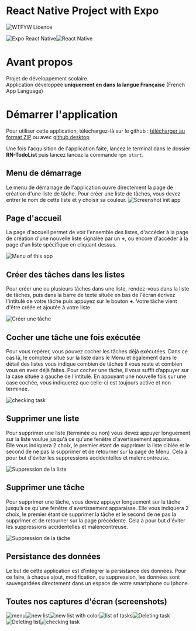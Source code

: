 # React Native Project with Expo

![WTFYW Licence](https://s23527.pcdn.co/wp-content/uploads/2015/12/DWTFPL-670x324.jpg.optimal.jpg)

![Expo React Native](https://is5-ssl.mzstatic.com/image/thumb/Purple124/v4/74/41/2c/74412c63-5df6-e493-c0f6-4e64faf468ae/source/256x256bb.jpg)![React Native](https://cssilize.com/img/reactnative-logo.png)

# Avant propos
Projet de développement scolaire.  
Application développée **uniquement en dans la langue Française** (French App Language)

# Démarrer l'application

Pour utiliser cette application, téléchargez-là sur le github : [télécharger au format ZIP](https://github.com/Maxime-Larroze/RN-TodoList/archive/1.1.zip)
ou avec [github desktop](https://desktop.github.com/)

Une fois l'acquisition de l'application faite, lancez le terminal dans le dossier **RN-TodoList** puis lancez lancez la commande `npm start`.

## Menu de démarrage
Le menu de démarrage de l'application ouvre directement la page de création d'une liste de tâche. Pour créer une liste de tâches, vous devez entrer le nom de cette liste et y choisir sa couleur. 
 ![Screenshot init app](https://nsa40.casimages.com/img/2020/12/30/mini_201230114936372044.jpg)
## Page d'accueil
La page d'accueil permet de voir l'ensemble des listes, d'accéder à la page de création d'une nouvelle liste signalée par un **+**, ou encore d'accéder à la page d'un liste spécifique en cliquant dessus.

![Menu of this app](https://nsa40.casimages.com/img/2020/12/30/mini_20123011493653862.jpg)
## Créer des tâches dans les listes
Pour créer une ou plusieurs tâches dans une liste, rendez-vous dans la liste de tâches, puis dans la barre de texte située en bas de l'écran écrivez l'intitulé de votre tâche puis appuyez sur le bouton **+**. Votre tâche vient d'être créée et ajoutée à votre liste.

![Créer une tâche](https://nsa40.casimages.com/img/2020/12/30/mini_201230114937198320.jpg)


## Cocher une tâche une fois exécutée

Pour vous repérer, vous pouvez cocher les tâches déjà exécutées. Dans ce cas là, le compteur situé sur la liste dans le Menu et également dans le détail des listes vous indique combien de tâches il vous reste et combien vous en avez déjà faites. Pour cocher une tâche, il vous suffit d’appuyer sur la case située à gauche de l'intitulé. En appuyant une nouvelle fois sur une case cochée, vous indiquerez que celle-ci est toujours active et non terminée.

 ![checking task](https://nsa40.casimages.com/img/2020/12/30/mini_201230121217959575.jpg)

## Supprimer une liste

Pour supprimer une liste (terminée ou non) vous devez appuyer longuement sur la liste voulue jusqu'à ce qu'une fenêtre d'avertissement apparaisse. Elle vous indiquera 2 choix, le premier étant de supprimer la liste ciblée et le second de ne pas la supprimer et de retourner sur la page de Menu. Cela à pour but d'éviter les suppressions accidentelles et malencontreuse.

![Suppression de la liste](https://nsa40.casimages.com/img/2020/12/30/mini_201230114937737451.jpg)

## Supprimer une tâche

Pour supprimer une tâche, vous devez appuyer longuement sur la tâche jusqu’à ce qu'une fenêtre d'avertissement apparaisse. Elle vous indiquera 2 choix, le premier étant de supprimer la tâche et le second de ne pas la supprimer et de retourner sur la page précédente. Cela à pour but d'éviter les suppressions accidentelles et malencontreuse.

![Suppression de la tâche](https://nsa40.casimages.com/img/2020/12/30/mini_201230114937452638.jpg)

## Persistance des données

Le but de cette application est d'intégrer la persistance des données. Pour ce faire, à chaque ajout, modification, ou suppression, les données sont sauvegardées directement dans un espace de votre smartphone ou Iphone.


## Toutes nos captures d'écran (screenshots)

![menu](https://nsa40.casimages.com/img/2020/12/30/mini_20123011493653862.jpg)![new list](https://nsa40.casimages.com/img/2020/12/30/mini_201230114936372044.jpg)![new list with color](https://nsa40.casimages.com/img/2020/12/30/mini_201230114936633516.jpg)![list of tasks](https://nsa40.casimages.com/img/2020/12/30/mini_201230114937198320.jpg)![Deleting task](https://nsa40.casimages.com/img/2020/12/30/mini_201230114937452638.jpg)![Deleting list](https://nsa40.casimages.com/img/2020/12/30/mini_201230114937737451.jpg)![checking task](https://nsa40.casimages.com/img/2020/12/30/mini_201230121217959575.jpg)
